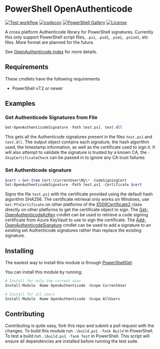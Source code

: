 # PowerShell OpenAuthenticode

[![Test workflow](https://github.com/jborean93/PowerShell-OpenAuthenticode/workflows/Test%20OpenAuthenticode/badge.svg)](https://github.com/jborean93/PowerShell-OpenAuthenticode/actions/workflows/ci.yml)
[![codecov](https://codecov.io/gh/jborean93/PowerShell-OpenAuthenticode/branch/main/graph/badge.svg?token=b51IOhpLfQ)](https://codecov.io/gh/jborean93/PowerShell-OpenAuthenticode)
[![PowerShell Gallery](https://img.shields.io/powershellgallery/dt/OpenAuthenticode.svg)](https://www.powershellgallery.com/packages/OpenAuthenticode)
[![License](https://img.shields.io/badge/license-MIT-blue.svg)](https://github.com/jborean93/PowerShell-OpenAuthenticode/blob/main/LICENSE)

A cross platform Authenticode library for PowerShell signatures.
Currently this only support PowerShell script files, `.ps1`, `.psd1`, `.psm1`, `.ps1xml`, etc files.
More format are planned for the future.

See [OpenAuthenticode index](docs/en-US/OpenAuthenticode.md) for more details.

## Requirements

These cmdlets have the following requirements

* PowerShell v7.2 or newer

## Examples

### Get Authenticode Signatures from File

```powershell
Get-OpenAuthenticodeSignature -Path test.ps1, test.dll
```

This gets all the Authenticode signatures present in the files `test.ps1` and `test.dll`.
The output object contains each signature, the hash algorithm used, the timestamp information, as well as the certificate used to sign it.
It will also attempt to validate the signature is trusted by a known CA, the `-SkipCertificateCheck` can be passed in to ignore any CA trust failures.

### Set Authenticode signature

```powershell
$cert = Get-Item Cert:\CurrentUser\My\* -CodeSigningCert
Set-OpenAuthenticodeSignature -Path test.ps1 -Certificate $cert
```

Signs the file `test.ps1` with the certificate provided using the default hash algorithm SHA256.
The certificate retrieval only works on Windows, use `Get-PfxCertificate` on other platforms of the [X509Certificate2](https://learn.microsoft.com/en-us/dotnet/api/system.security.cryptography.x509certificates.x509certificate2?view=net-7.0) class directly on other platforms to get the certificate object to sign.
The [Get-OpenAuthenticodeAzKey](docs/en-US/Get-OpenAuthenticodeAzKey.md) cmdlet can be used to retrieve a code signing certificate from Azure KeyVault to use to sign the certificate.
The [Add-OpenAuthenticodeSignature](docs/en-US/Add-OpenAuthenticodeSignature.md) cmdlet can be used to add a signature to an existing set Authenticode signatures rather than replace the existing signature.

## Installing

The easiest way to install this module is through [PowerShellGet](https://docs.microsoft.com/en-us/powershell/gallery/overview).

You can install this module by running;

```powershell
# Install for only the current user
Install-Module -Name OpenAuthenticode -Scope CurrentUser

# Install for all users
Install-Module -Name OpenAuthenticode -Scope AllUsers
```

## Contributing

Contributing is quite easy, fork this repo and submit a pull request with the changes.
To build this module run `.\build.ps1 -Task Build` in PowerShell.
To test a build run `.\build.ps1 -Task Test` in PowerShell.
This script will ensure all dependencies are installed before running the test suite.
